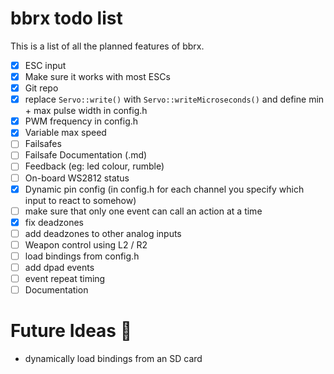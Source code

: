 # bbrx todo list
This is a list of all the planned features of bbrx.

- [x] ESC input
- [x] Make sure it works with most ESCs
- [x] Git repo
- [x] replace `Servo::write()` with `Servo::writeMicroseconds()` and define min + max pulse width in config.h
- [x] PWM frequency in config.h
- [x] Variable max speed
- [ ] Failsafes
- [ ] Failsafe Documentation (.md)
- [ ] Feedback (eg: led colour, rumble)
- [ ] On-board WS2812 status
- [x] Dynamic pin config (in config.h for each channel you specify which input to react to somehow)
- [ ] make sure that only one event can call an action at a time
- [x] fix deadzones
- [ ] add deadzones to other analog inputs
- [ ] Weapon control using L2 / R2
- [ ] load bindings from config.h
- [ ] add dpad events
- [ ] event repeat timing
- [ ] Documentation

# Future Ideas :thinking:
- dynamically load bindings from an SD card